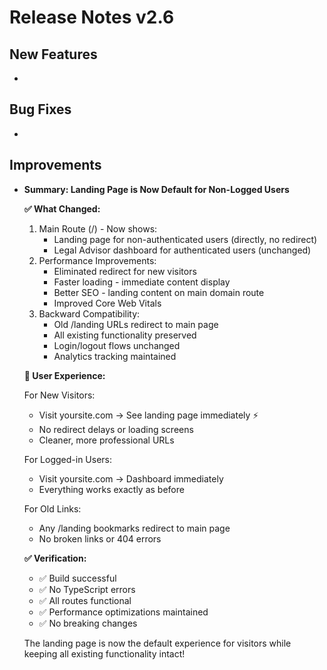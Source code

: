 # Release Notes v2.6

## New Features

*

## Bug Fixes

*

## Improvements

* **Summary: Landing Page is Now Default for Non-Logged Users**

  **✅ What Changed:**

  1.  Main Route (/) - Now shows:
      *   Landing page for non-authenticated users (directly, no redirect)
      *   Legal Advisor dashboard for authenticated users (unchanged)
  2.  Performance Improvements:
      *   Eliminated redirect for new visitors
      *   Faster loading - immediate content display
      *   Better SEO - landing content on main domain route
      *   Improved Core Web Vitals
  3.  Backward Compatibility:
      *   Old /landing URLs redirect to main page
      *   All existing functionality preserved
      *   Login/logout flows unchanged
      *   Analytics tracking maintained

  **🚀 User Experience:**

  For New Visitors:
  *   Visit yoursite.com → See landing page immediately ⚡
  *   No redirect delays or loading screens
  *   Cleaner, more professional URLs

  For Logged-in Users:
  *   Visit yoursite.com → Dashboard immediately
  *   Everything works exactly as before
  
  For Old Links:
  *   Any /landing bookmarks redirect to main page
  *   No broken links or 404 errors
  
  **✅ Verification:**
  *   ✅ Build successful
  *   ✅ No TypeScript errors
  *   ✅ All routes functional
  *   ✅ Performance optimizations maintained
  *   ✅ No breaking changes
  
  The landing page is now the default experience for visitors while keeping all existing functionality intact!
